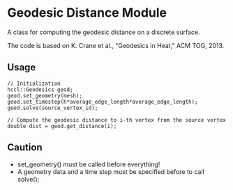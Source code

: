 Geodesic Distance Module
========================

A class for computing the geodesic distance on a discrete surface.

The code is based on K. Crane et al., "Geodesics in Heat," ACM TOG, 2013.

## Usage ##
```
// Initialization
hccl::Geodesics geod;
geod.set_geometry(mesh);
geod.set_timestep(h*average_edge_length*average_edge_length);
geod.solve(source_vertex_id);

// Compute the geodesic distance to i-th vertex from the source vertex
double dist = geod.get_distance(i);
```

## Caution ##
- set_geometry() must be called before everything!
- A geometry data and a time step must be specified before to call solve();
